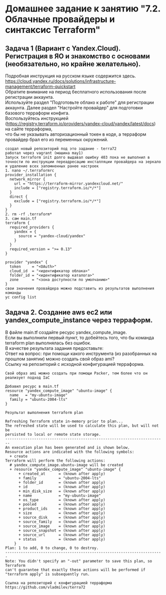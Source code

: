 # Домашнее задание к занятию "7.2. Облачные провайдеры и синтаксис Terraform"

## Задача 1 (Вариант с Yandex.Cloud). Регистрация в ЯО и знакомство с основами (необязательно, но крайне желательно).  
Подробная инструкция на русском языке содержится здесь. https://cloud.yandex.ru/docs/solutions/infrastructure-management/terraform-quickstart    
Обратите внимание на период бесплатного использования после регистрации аккаунта.  
Используйте раздел "Подготовьте облако к работе" для регистрации аккаунта. Далее раздел "Настройте провайдер" для подготовки базового терраформ конфига.  
Воспользуйтесь инструкцией (https://registry.terraform.io/providers/yandex-cloud/yandex/latest/docs) на сайте терраформа,   
что бы не указывать авторизационный токен в коде, а терраформ провайдер брал его из переменных окружений.  
```
создал новый репозиторий под это задание - terra72  
работал через vagrant (машина may1)
Запуск terraform init долго выдавал ошибку 403 пока не выполнил в точности по инструкции переадресацию инсталляции провайдера на зеркало 
и удаление всех запомненных ранее настроек 
1. nano ~/.terraformrc
provider_installation {
  network_mirror {
    url = "https://terraform-mirror.yandexcloud.net/"
    include = ["registry.terraform.io/*/*"]
  }
  direct {
    exclude = ["registry.terraform.io/*/*"]
  }
}
2. rm -rf .terraform*
3. сам main.tf 
terraform {
  required_providers {
    yandex = {
      source = "yandex-cloud/yandex"
    }
  }
  required_version = ">= 0.13"
}

provider "yandex" {
  token     = "<OAuth>"
  cloud_id  = "<идентификатор облака>"
  folder_id = "<идентификатор каталога>"
  zone      = "<зона доступности по умолчанию>"
}
свои значения провайдера можно подставить из результатов выполнения команды
yc config list
```

## Задача 2. Создание aws ec2 или yandex_compute_instance через терраформ.  
В файле main.tf создайте ресурс yandex_compute_image.  
Если вы выполнили первый пункт, то добейтесь того, что бы команда terraform plan выполнялась без ошибок.  
В качестве результата задания предоставьте:  
Ответ на вопрос: при помощи какого инструмента (из разобранных на прошлом занятии) можно создать свой образ ami?  
Ссылку на репозиторий с исходной конфигурацией терраформа.  
```
Cвой образ ami можно создать при помощи Packer, тем более что он реализует подход IaC

Добавил ресурс в main.tf
resource "yandex_compute_image" "ubuntu-image" {
  name   = "my-ubuntu-image"
  family = "ubuntu-2004-lts"
}

Результат выполнения terraform plan

Refreshing Terraform state in-memory prior to plan...
The refreshed state will be used to calculate this plan, but will not be
persisted to local or remote state storage.
------------------------------------------------------------------------
An execution plan has been generated and is shown below.
Resource actions are indicated with the following symbols:
  + create
Terraform will perform the following actions:
  # yandex_compute_image.ubuntu-image will be created
  + resource "yandex_compute_image" "ubuntu-image" {
      + created_at      = (known after apply)
      + family          = "ubuntu-2004-lts"
      + folder_id       = (known after apply)
      + id              = (known after apply)
      + min_disk_size   = (known after apply)
      + name            = "my-ubuntu-image"
      + os_type         = (known after apply)
      + pooled          = (known after apply)
      + product_ids     = (known after apply)
      + size            = (known after apply)
      + source_disk     = (known after apply)
      + source_family   = (known after apply)
      + source_image    = (known after apply)
      + source_snapshot = (known after apply)
      + source_url      = (known after apply)
      + status          = (known after apply)
    }
Plan: 1 to add, 0 to change, 0 to destroy.
-----------------------------------------------------------------------
Note: You didn't specify an "-out" parameter to save this plan, so Terraform
can't guarantee that exactly these actions will be performed if
"terraform apply" is subsequently run.

Ссылка на репозиторий с конфигурацией терраформа https://github.com/vladmilev/terra72
```
